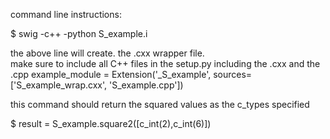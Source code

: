 command line instructions: 

$ swig -c++ -python S_example.i

the above line will create. the .cxx wrapper file.  
make sure to include all C++ files in the setup.py including the .cxx and the .cpp
example_module = Extension('_S_example', sources=['S_example_wrap.cxx', 'S_example.cpp'])

this command should return the squared values as the c_types specified

$ result = S_example.square2([c_int(2),c_int(6)])
